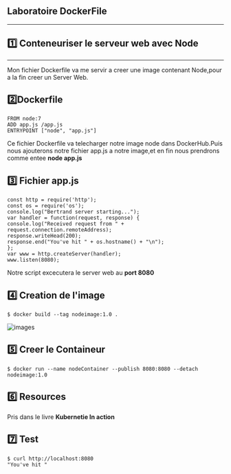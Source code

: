 ## Laboratoire DockerFile
-------------------------------------
## :one: Conteneuriser le serveur web avec Node 
-------------------------------------
Mon fichier Dockerfile va me servir a creer une image contenant Node,pour a la fin creer un Server Web.

## :two:Dockerfile 
```
FROM node:7
ADD app.js /app.js
ENTRYPOINT ["node", "app.js"]

```
Ce fichier Dockerfile va telecharger notre image node dans DockerHub.Puis nous ajouterons notre fichier app.js a notre image,et en fin nous prendrons comme entee **node app.js**


## :three: Fichier app.js 

```
const http = require('http');
const os = require('os');
console.log("Bertrand server starting...");
var handler = function(request, response) {
console.log("Received request from " + request.connection.remoteAddress);
response.writeHead(200);
response.end("You've hit " + os.hostname() + "\n");
};
var www = http.createServer(handler);
www.listen(8080);

```
Notre script excecutera le server web au **port 8080**

## :four: Creation de l'image

```
$ docker build --tag nodeimage:1.0 .

```
![images](image1.PNG)
## :five: Creer le Containeur 
```
$ docker run --name nodeContainer --publish 8080:8080 --detach nodeimage:1.0 

```
## :six: Resources
Pris dans le livre **Kubernetie In action**

## :seven: Test
```
$ curl http://localhost:8080
"You've hit "
```

